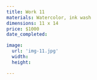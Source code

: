 ```yaml
---
title: Work 11
materials: Watercolor, ink wash
dimensions: 11 x 14
price: $1000
date_completed:

image:
  url: 'img-11.jpg'
  width:
  height:

---
```

